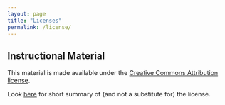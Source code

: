 ```yaml
---
layout: page
title: "Licenses"
permalink: /license/
---
```

## Instructional Material

This material is made available under the [Creative Commons Attribution
license](https://creativecommons.org/licenses/by-nc-sa/4.0/legalcode).

Look [here](https://ocw.mit.edu/terms/#cc) for short summary of (and not a substitute for) the license.

